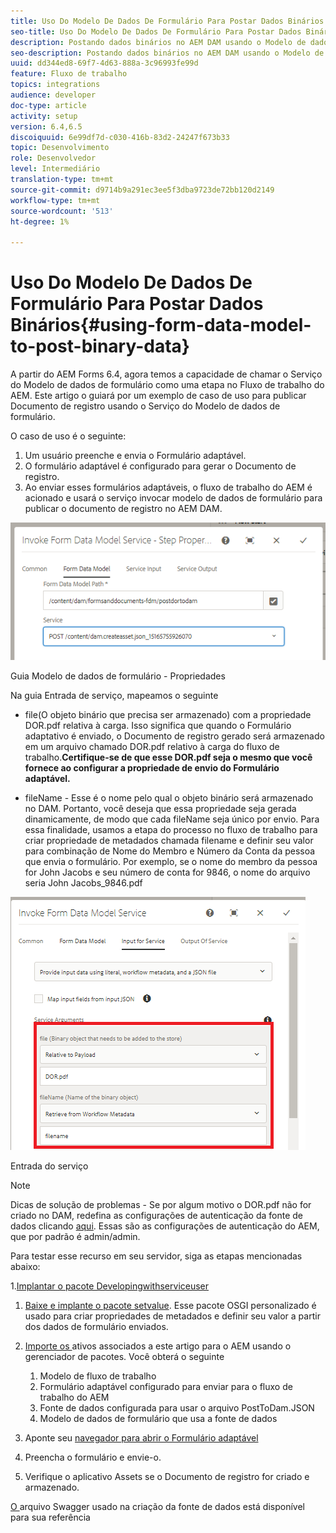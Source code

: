 ```yaml
---
title: Uso Do Modelo De Dados De Formulário Para Postar Dados Binários
seo-title: Uso Do Modelo De Dados De Formulário Para Postar Dados Binários
description: Postando dados binários no AEM DAM usando o Modelo de dados de formulário
seo-description: Postando dados binários no AEM DAM usando o Modelo de dados de formulário
uuid: dd344ed8-69f7-4d63-888a-3c96993fe99d
feature: Fluxo de trabalho
topics: integrations
audience: developer
doc-type: article
activity: setup
version: 6.4,6.5
discoiquuid: 6e99df7d-c030-416b-83d2-24247f673b33
topic: Desenvolvimento
role: Desenvolvedor
level: Intermediário
translation-type: tm+mt
source-git-commit: d9714b9a291ec3ee5f3dba9723de72bb120d2149
workflow-type: tm+mt
source-wordcount: '513'
ht-degree: 1%

---
```



# Uso Do Modelo De Dados De Formulário Para Postar Dados Binários{#using-form-data-model-to-post-binary-data}

A partir do AEM Forms 6.4, agora temos a capacidade de chamar o Serviço do Modelo de dados de formulário como uma etapa no Fluxo de trabalho do AEM. Este artigo o guiará por um exemplo de caso de uso para publicar Documento de registro usando o Serviço do Modelo de dados de formulário.

O caso de uso é o seguinte:

1. Um usuário preenche e envia o Formulário adaptável.
1. O formulário adaptável é configurado para gerar o Documento de registro.
1. Ao enviar esses formulários adaptáveis, o fluxo de trabalho do AEM é acionado e usará o serviço invocar modelo de dados de formulário para publicar o documento de registro no AEM DAM.

![posttodam](assets/posttodamshot1.png)

Guia Modelo de dados de formulário - Propriedades

Na guia Entrada de serviço, mapeamos o seguinte

* file(O objeto binário que precisa ser armazenado) com a propriedade DOR.pdf relativa à carga. Isso significa que quando o Formulário adaptativo é enviado, o Documento de registro gerado será armazenado em um arquivo chamado DOR.pdf relativo à carga do fluxo de trabalho.**Certifique-se de que esse DOR.pdf seja o mesmo que você fornece ao configurar a propriedade de envio do Formulário adaptável.**

* fileName - Esse é o nome pelo qual o objeto binário será armazenado no DAM. Portanto, você deseja que essa propriedade seja gerada dinamicamente, de modo que cada fileName seja único por envio. Para essa finalidade, usamos a etapa do processo no fluxo de trabalho para criar propriedade de metadados chamada filename e definir seu valor para combinação de Nome do Membro e Número da Conta da pessoa que envia o formulário. Por exemplo, se o nome do membro da pessoa for John Jacobs e seu número de conta for 9846, o nome do arquivo seria John Jacobs_9846.pdf

![fdmserviceinput](assets/fdminputservice.png)

Entrada do serviço

>[!NOTE]
>
>Dicas de solução de problemas - Se por algum motivo o DOR.pdf não for criado no DAM, redefina as configurações de autenticação da fonte de dados clicando [aqui](http://localhost:4502/mnt/overlay/fd/fdm/gui/components/admin/fdmcloudservice/properties.html?item=%2Fconf%2Fglobal%2Fsettings%2Fcloudconfigs%2Ffdm%2Fpostdortodam). Essas são as configurações de autenticação do AEM, que por padrão é admin/admin.

Para testar esse recurso em seu servidor, siga as etapas mencionadas abaixo:

1.[Implantar o pacote Developingwithserviceuser](/help/forms/assets/common-osgi-bundles/DevelopingWithServiceUser.jar)

1. [Baixe e implante o pacote setvalue](/help/forms/assets/common-osgi-bundles/SetValueApp.core-1.0-SNAPSHOT.jar). Esse pacote OSGI personalizado é usado para criar propriedades de metadados e definir seu valor a partir dos dados de formulário enviados.

1. [Importe os ](assets/postdortodam.zip) ativos associados a este artigo para o AEM usando o gerenciador de pacotes. Você obterá o seguinte

   1. Modelo de fluxo de trabalho
   1. Formulário adaptável configurado para enviar para o fluxo de trabalho do AEM
   1. Fonte de dados configurada para usar o arquivo PostToDam.JSON
   1. Modelo de dados de formulário que usa a fonte de dados

1. Aponte seu [navegador para abrir o Formulário adaptável](http://localhost:4502/content/dam/formsanddocuments/helpx/timeoffrequestform/jcr:content?wcmmode=disabled)
1. Preencha o formulário e envie-o.
1. Verifique o aplicativo Assets se o Documento de registro for criado e armazenado.


[O ](http://localhost:4502/conf/global/settings/cloudconfigs/fdm/postdortodam/jcr:content/swaggerFile) arquivo Swagger usado na criação da fonte de dados está disponível para sua referência

